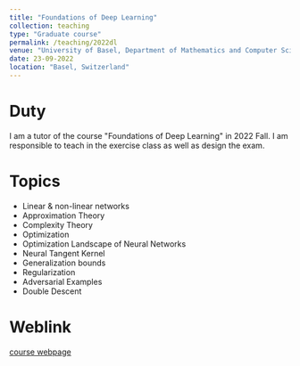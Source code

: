 ```yaml
---
title: "Foundations of Deep Learning"
collection: teaching
type: "Graduate course"
permalink: /teaching/2022dl
venue: "University of Basel, Department of Mathematics and Computer Science"
date: 23-09-2022
location: "Basel, Switzerland"
---
```


Duty
=====
I am a tutor of the course "Foundations of Deep Learning" in 2022 Fall. I am responsible to teach in the exercise class as well as design the exam.

Topics
======
* Linear & non-linear networks
* Approximation Theory
* Complexity Theory
* Optimization
* Optimization Landscape of Neural Networks
* Neural Tangent Kernel
* Generalization bounds
* Regularization
* Adversarial Examples
* Double Descent

Weblink
======
[course webpage](https://vorlesungsverzeichnis.unibas.ch/en/semester-planning?id=271336)
